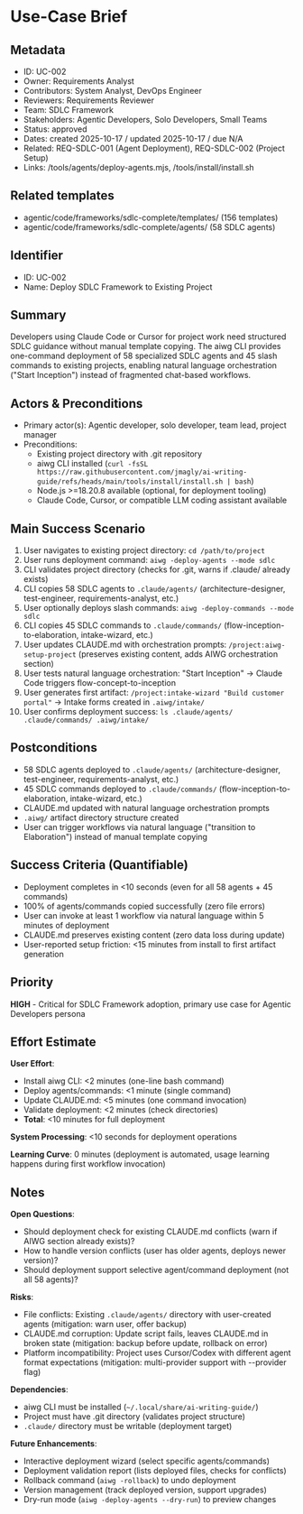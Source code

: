 # Use-Case Brief

## Metadata

- ID: UC-002
- Owner: Requirements Analyst
- Contributors: System Analyst, DevOps Engineer
- Reviewers: Requirements Reviewer
- Team: SDLC Framework
- Stakeholders: Agentic Developers, Solo Developers, Small Teams
- Status: approved
- Dates: created 2025-10-17 / updated 2025-10-17 / due N/A
- Related: REQ-SDLC-001 (Agent Deployment), REQ-SDLC-002 (Project Setup)
- Links: /tools/agents/deploy-agents.mjs, /tools/install/install.sh

## Related templates

- agentic/code/frameworks/sdlc-complete/templates/ (156 templates)
- agentic/code/frameworks/sdlc-complete/agents/ (58 SDLC agents)

## Identifier

- ID: UC-002
- Name: Deploy SDLC Framework to Existing Project

## Summary

Developers using Claude Code or Cursor for project work need structured SDLC guidance without manual template copying. The aiwg CLI provides one-command deployment of 58 specialized SDLC agents and 45 slash commands to existing projects, enabling natural language orchestration ("Start Inception") instead of fragmented chat-based workflows.

## Actors & Preconditions

- Primary actor(s): Agentic developer, solo developer, team lead, project manager
- Preconditions:
  - Existing project directory with .git repository
  - aiwg CLI installed (`curl -fsSL https://raw.githubusercontent.com/jmagly/ai-writing-guide/refs/heads/main/tools/install/install.sh | bash`)
  - Node.js >=18.20.8 available (optional, for deployment tooling)
  - Claude Code, Cursor, or compatible LLM coding assistant available

## Main Success Scenario

1. User navigates to existing project directory: `cd /path/to/project`
2. User runs deployment command: `aiwg -deploy-agents --mode sdlc`
3. CLI validates project directory (checks for .git, warns if .claude/ already exists)
4. CLI copies 58 SDLC agents to `.claude/agents/` (architecture-designer, test-engineer, requirements-analyst, etc.)
5. User optionally deploys slash commands: `aiwg -deploy-commands --mode sdlc`
6. CLI copies 45 SDLC commands to `.claude/commands/` (flow-inception-to-elaboration, intake-wizard, etc.)
7. User updates CLAUDE.md with orchestration prompts: `/project:aiwg-setup-project` (preserves existing content, adds AIWG orchestration section)
8. User tests natural language orchestration: "Start Inception" → Claude Code triggers flow-concept-to-inception
9. User generates first artifact: `/project:intake-wizard "Build customer portal"` → Intake forms created in `.aiwg/intake/`
10. User confirms deployment success: `ls .claude/agents/ .claude/commands/ .aiwg/intake/`

## Postconditions

- 58 SDLC agents deployed to `.claude/agents/` (architecture-designer, test-engineer, requirements-analyst, etc.)
- 45 SDLC commands deployed to `.claude/commands/` (flow-inception-to-elaboration, intake-wizard, etc.)
- CLAUDE.md updated with natural language orchestration prompts
- `.aiwg/` artifact directory structure created
- User can trigger workflows via natural language ("transition to Elaboration") instead of manual template copying

## Success Criteria (Quantifiable)

- Deployment completes in <10 seconds (even for all 58 agents + 45 commands)
- 100% of agents/commands copied successfully (zero file errors)
- User can invoke at least 1 workflow via natural language within 5 minutes of deployment
- CLAUDE.md preserves existing content (zero data loss during update)
- User-reported setup friction: <15 minutes from install to first artifact generation

## Priority

**HIGH** - Critical for SDLC Framework adoption, primary use case for Agentic Developers persona

## Effort Estimate

**User Effort**:
- Install aiwg CLI: <2 minutes (one-line bash command)
- Deploy agents/commands: <1 minute (single command)
- Update CLAUDE.md: <5 minutes (one command invocation)
- Validate deployment: <2 minutes (check directories)
- **Total**: <10 minutes for full deployment

**System Processing**: <10 seconds for deployment operations

**Learning Curve**: 0 minutes (deployment is automated, usage learning happens during first workflow invocation)

## Notes

**Open Questions**:
- Should deployment check for existing CLAUDE.md conflicts (warn if AIWG section already exists)?
- How to handle version conflicts (user has older agents, deploys newer version)?
- Should deployment support selective agent/command deployment (not all 58 agents)?

**Risks**:
- File conflicts: Existing `.claude/agents/` directory with user-created agents (mitigation: warn user, offer backup)
- CLAUDE.md corruption: Update script fails, leaves CLAUDE.md in broken state (mitigation: backup before update, rollback on error)
- Platform incompatibility: Project uses Cursor/Codex with different agent format expectations (mitigation: multi-provider support with --provider flag)

**Dependencies**:
- aiwg CLI must be installed (`~/.local/share/ai-writing-guide/`)
- Project must have .git directory (validates project structure)
- `.claude/` directory must be writable (deployment target)

**Future Enhancements**:
- Interactive deployment wizard (select specific agents/commands)
- Deployment validation report (lists deployed files, checks for conflicts)
- Rollback command (`aiwg -rollback`) to undo deployment
- Version management (track deployed version, support upgrades)
- Dry-run mode (`aiwg -deploy-agents --dry-run`) to preview changes
